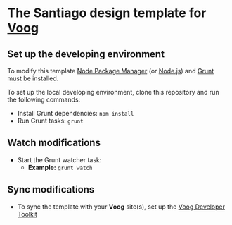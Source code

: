# The Santiago design template for [Voog](https://www.voog.com)

## Set up the developing environment
To modify this template [Node Package Manager](https://www.npmjs.org/) (or [Node.js](http://www.nodejs.org/)) and [Grunt](http://www.gruntjs.com/) must be installed.

To set up the local developing environment, clone this repository and run the following commands:

* Install Grunt dependencies: ```npm install```
* Run Grunt tasks: ```grunt```

## Watch modifications
* Start the Grunt watcher task:
  * **Example:** ```grunt watch```

## Sync modifications
* To sync the template with your **Voog** site(s), set up the [Voog Developer Toolkit](http://www.voog.com/developers/kit)

